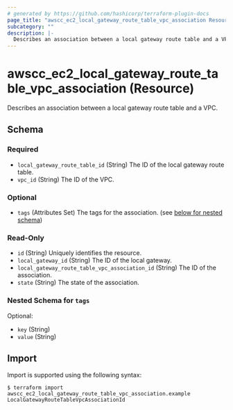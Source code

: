 ```yaml
---
# generated by https://github.com/hashicorp/terraform-plugin-docs
page_title: "awscc_ec2_local_gateway_route_table_vpc_association Resource - terraform-provider-awscc"
subcategory: ""
description: |-
  Describes an association between a local gateway route table and a VPC.
---
```


# awscc_ec2_local_gateway_route_table_vpc_association (Resource)

Describes an association between a local gateway route table and a VPC.



<!-- schema generated by tfplugindocs -->
## Schema

### Required

- `local_gateway_route_table_id` (String) The ID of the local gateway route table.
- `vpc_id` (String) The ID of the VPC.

### Optional

- `tags` (Attributes Set) The tags for the association. (see [below for nested schema](#nestedatt--tags))

### Read-Only

- `id` (String) Uniquely identifies the resource.
- `local_gateway_id` (String) The ID of the local gateway.
- `local_gateway_route_table_vpc_association_id` (String) The ID of the association.
- `state` (String) The state of the association.

<a id="nestedatt--tags"></a>
### Nested Schema for `tags`

Optional:

- `key` (String)
- `value` (String)

## Import

Import is supported using the following syntax:

```shell
$ terraform import awscc_ec2_local_gateway_route_table_vpc_association.example LocalGatewayRouteTableVpcAssociationId
```
